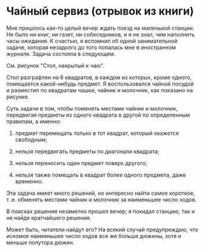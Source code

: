 # Чайный сервиз (отрывок из книги)
Мне пришлось как-то целый вечер ждать поезд на маленькой станции.
Не было ни книг, ни газет, ни собеседников, и я не знал,
чем наполнить часы ожидания. К счастью, я вспомнил об одной
занимательной задаче, которая незадолго до того попалась мне в
иностранном журнале. Задача состояла в следующем.

См. рисунок "Стол, накрытый к чаю".

Стол разграфлен на 6 квадратов, в каждом из которых, кроме одного,
помещается какой-нибудь предмет. Я воспользовался чайной посудой
и разместил по квадратам чашки, чайник и молочник, как показано на рисунке.

Суть задачи в том, чтобы поменять местами чайник и молочник,
передвигая предметы из одного квадрата в другой по определенным
правилам, а именно:

1) предмет перемещать только в тот квадрат, который окажется свободным;

2) нельзя передвигать предметы по диагонали квадрата;

3) нельзя переносить один предмет поверх другого;

4) нельзя также помещать в квадрат более одного предмета, даже временно.

Эта задача имеет много решений, но интересно найти самое короткое,
т. е. обменять местами чайник и молочник за наименьшее число ходов.

В поисках решения незаметно прошел вечер; я покидал станцию,
так и не найдя кратчайшего решения.

Может быть, читатели найдут его? На всякий случай предупреждаю,
что искомое наименьшее число ходов все же больше дюжины,
хотя и меньше полутора дюжин.

